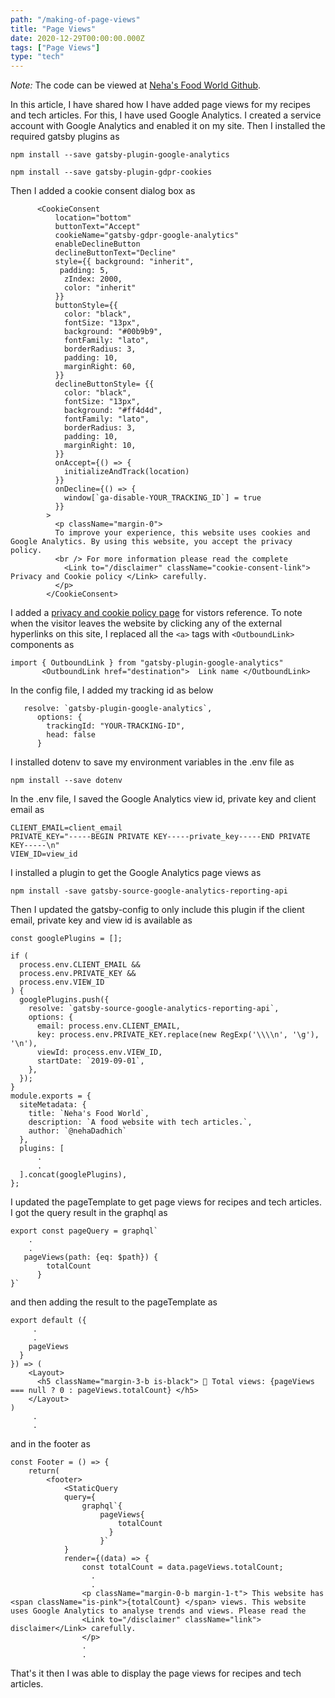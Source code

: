 ```yaml
---
path: "/making-of-page-views"
title: "Page Views"
date: 2020-12-29T00:00:00.000Z
tags: ["Page Views"]
type: "tech"
---
```

*Note:* The code can be viewed at <a href="https://github.com/NehaDadhich/nehasFoodWorld" target="_blank" rel="noopener noreferrer" class="link">  Neha's Food World Github</a>.

In this article, I have shared how I have added page views for my recipes and tech articles. For this, I have used Google Analytics. I created a service account with Google Analytics and enabled it on my site. Then I installed the required gatsby plugins as 

```
npm install --save gatsby-plugin-google-analytics
```

```
npm install --save gatsby-plugin-gdpr-cookies
```

Then I added a cookie consent dialog box as

```Javascript{numberLines: true}
      <CookieConsent
          location="bottom"
          buttonText="Accept"
          cookieName="gatsby-gdpr-google-analytics"
          enableDeclineButton
          declineButtonText="Decline"
          style={{ background: "inherit",
           padding: 5,
            zIndex: 2000, 
            color: "inherit"
          }}
          buttonStyle={{
            color: "black",
            fontSize: "13px",
            background: "#00b9b9",
            fontFamily: "lato",
            borderRadius: 3,
            padding: 10,
            marginRight: 60,
          }}
          declineButtonStyle= {{
            color: "black",
            fontSize: "13px",
            background: "#ff4d4d",
            fontFamily: "lato",
            borderRadius: 3,
            padding: 10,
            marginRight: 10,
          }}
          onAccept={() => {
            initializeAndTrack(location)
          }}
          onDecline={() => {
            window[`ga-disable-YOUR_TRACKING_ID`] = true
          }}
        >
          <p className="margin-0">
          To improve your experience, this website uses cookies and Google Analytics. By using this website, you accept the privacy policy.
          <br /> For more information please read the complete
            <Link to="/disclaimer" className="cookie-consent-link"> Privacy and Cookie policy </Link> carefully. 
          </p>
        </CookieConsent>
```
I added a <a href="disclaimer" class="link">privacy and cookie policy page</a> for vistors reference. To note when the visitor leaves the website by clicking any of the external hyperlinks on this site, I replaced all the ```<a>``` tags with ```<OutboundLink>``` components as 

```Javascript{numberLines: true}
import { OutboundLink } from "gatsby-plugin-google-analytics"
       <OutboundLink href="destination">  Link name </OutboundLink>
```
In the config file, I added my tracking id as below 

```Javascript{numberLines: true}
   resolve: `gatsby-plugin-google-analytics`,
      options: {
        trackingId: "YOUR-TRACKING-ID",
        head: false
      }
```
I installed dotenv to save my environment variables in the .env file as 
```
npm install --save dotenv
```
In the .env file, I saved the Google Analytics view id, private key and client email as

```
CLIENT_EMAIL=client_email
PRIVATE_KEY="-----BEGIN PRIVATE KEY-----private_key-----END PRIVATE KEY-----\n"
VIEW_ID=view_id
```

I installed a plugin to get the Google Analytics page views as 

```
npm install -save gatsby-source-google-analytics-reporting-api
```

Then I updated the gatsby-config to only include this plugin if the client email, private key and view id is available as

```Javascript{numberLines: true}
const googlePlugins = [];

if (
  process.env.CLIENT_EMAIL &&
  process.env.PRIVATE_KEY &&
  process.env.VIEW_ID
) {
  googlePlugins.push({
    resolve: `gatsby-source-google-analytics-reporting-api`,
    options: {
      email: process.env.CLIENT_EMAIL,
      key: process.env.PRIVATE_KEY.replace(new RegExp('\\\\n', '\g'), '\n'),
      viewId: process.env.VIEW_ID,
      startDate: `2019-09-01`,
    },
  });
}
module.exports = {
  siteMetadata: {
    title: `Neha's Food World`,
    description: `A food website with tech articles.`,
    author: `@nehaDadhich`
  },
  plugins: [
      .
      .
  ].concat(googlePlugins),
};
```

I updated the pageTemplate to get page views for recipes and tech articles. I got the query result in the graphql as

```Javascript{numberLines: true}
export const pageQuery = graphql`
    .
    .
   pageViews(path: {eq: $path}) {
        totalCount
      }
}`
```
and then adding the result to the pageTemplate as 

```Javascript{numberLines: true}
export default ({
     .
     .
    pageViews
  }
}) => (
    <Layout>
      <h5 className="margin-3-b is-black"> 👀 Total views: {pageViews === null ? 0 : pageViews.totalCount} </h5>
    </Layout>
)
     .
     .
```
and in the footer as 

```Javascript{numberLines: true}
const Footer = () => {
    return(
        <footer>
            <StaticQuery 
            query={
                graphql`{
                    pageViews{
                        totalCount
                      }
                    }`
            }
            render={(data) => {
                const totalCount = data.pageViews.totalCount;
                  .
                  .
                <p className="margin-0-b margin-1-t"> This website has <span className="is-pink">{totalCount} </span> views. This website uses Google Analytics to analyse trends and views. Please read the 
                <Link to="/disclaimer" className="link"> disclaimer</Link> carefully.
                </p>
                .
                .
```
That's it then I was able to display the page views for recipes and tech articles.


